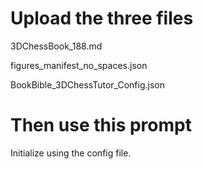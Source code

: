 # Upload the three files

3DChessBook_188.md

figures_manifest_no_spaces.json

BookBible_3DChessTutor_Config.json

# Then use this prompt
Initialize using the config file.
